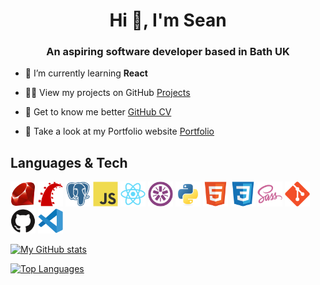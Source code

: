 <h1 align="center">Hi 👋, I'm Sean</h1>
<h3 align="center">An aspiring software developer based in Bath UK</h3>

- 🌱 I’m currently learning **React**

- 👨‍💻 View my projects on GitHub [Projects](https://github.com/SeanEmmers?tab=repositories)

- 📄 Get to know me better [GitHub CV](https://github.com/SeanEmmers/CV)

- 💼 Take a look at my Portfolio website [Portfolio](https://portfolio-cyan-two-78.vercel.app/)

## Languages & Tech

<img src="https://raw.githubusercontent.com/devicons/devicon/master/icons/ruby/ruby-original.svg" alt="ruby" width="40" height="40"/> <img src="https://raw.githubusercontent.com/devicons/devicon/master/icons/rails/rails-plain.svg" alt="rails" width="40" height="40"/> <img src="https://raw.githubusercontent.com/devicons/devicon/master/icons/postgresql/postgresql-plain.svg" alt="postgresql" width="40" height="40"/> <img src="https://raw.githubusercontent.com/devicons/devicon/master/icons/javascript/javascript-original.svg" alt="javascript" width="40" height="40"/> <img src="https://raw.githubusercontent.com/devicons/devicon/master/icons/react/react-original.svg" alt="react" width="40" height="40"/> <img src="https://raw.githubusercontent.com/devicons/devicon/master/icons/jasmine/jasmine-plain.svg" alt="jasmine" width="40" height="40"/> <img src="https://raw.githubusercontent.com/devicons/devicon/master/icons/python/python-original.svg" alt="python" width="40" height="40"/> <img src="https://raw.githubusercontent.com/devicons/devicon/master/icons/html5/html5-original.svg" alt="html5" width="40" height="40"/> <img src="https://raw.githubusercontent.com/devicons/devicon/master/icons/css3/css3-original.svg" alt="css3" width="40" height="40"/> <img src="https://raw.githubusercontent.com/devicons/devicon/master/icons/sass/sass-original.svg" alt="sass" width="40" height="40"/> <img src="https://raw.githubusercontent.com/devicons/devicon/master/icons/git/git-original.svg" alt="git" width="40" height="40"/> <img src="https://raw.githubusercontent.com/devicons/devicon/master/icons/github/github-original.svg" alt="github" width="40" height="40"/> <img src="https://raw.githubusercontent.com/devicons/devicon/master/icons/vscode/vscode-original.svg" alt="vscode" width="40" height="40"/> 

[![My GitHub stats](https://github-readme-stats.vercel.app/api?username=SeanEmmers&count_private=true&theme=onedark)](https://github.com/SeanEmmers/github-readme-stats)

[![Top Languages](https://github-readme-stats.vercel.app/api/top-langs/?username=SeanEmmers&layout=compact&theme=onedark)](https://github.com/SeanEmmers/github-readme-stats)
